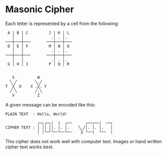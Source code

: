 # Masonic Cipher
Each letter is represented by a cell from the following:
```
 A │ B │ C         J │ K │ L
   │   │            .│ . │.
───┼───┼───       ───┼───┼───
 D │ E │ F         M │ N │ O
   │   │            .│ . │.
───┼───┼───       ───┼───┼───
   │   │            .│ . │.
 G │ H │ I         P │ Q │ R


   S          W
  ╲ ╱        ╲.╱
T  ╳  U    X .╳. Y
  ╱ ╲        ╱.╲
   V          Z  
```

A given message can be encoded like this:
```
PLAIN TEXT  : Hello, World!

              ┌─┐┌─┐|  |  ┌──      ┌──┌──|  ──┐
CIPHER TEXT : │ │| ||. |. |.    ╲.╱|. |. |.   |
              │ │└─┘└──└──└──    ╳ └──|  └──  |
```

This cipher does not work well with computer text. Images or hand written cipher
text works best.
